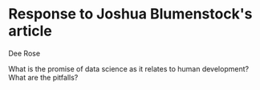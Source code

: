 # Response to Joshua Blumenstock's article 

Dee Rose

What is the promise of data science as it relates to human development? What are the pitfalls?
